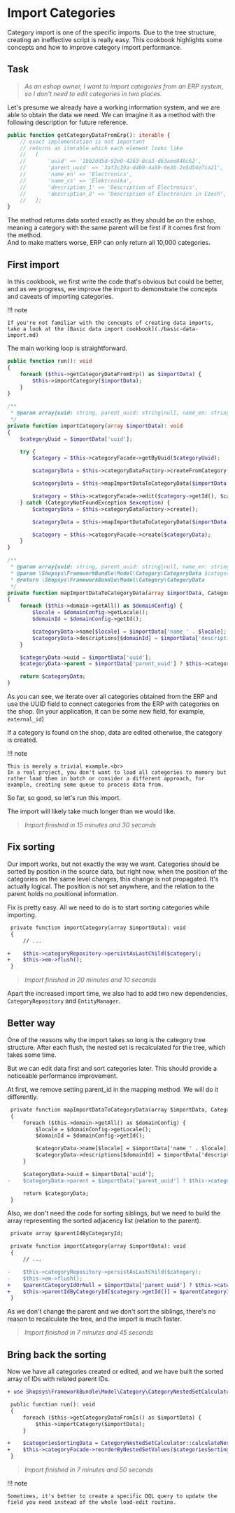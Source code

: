 # Import Categories

Category import is one of the specific imports.
Due to the tree structure, creating an ineffective script is really easy.
This cookbook highlights some concepts and how to improve category import performance.

## Task

> _As an eshop owner, I want to import categories from an ERP system, so I don't need to edit categories in two places._

Let's presume we already have a working information system, and we are able to obtain the data we need.
We can imagine it as a method with the following description for future reference.

```php
public function getCategoryDataFromErp(): iterable {
    // exact implementation is not important
    // returns an iterable which each element looks like
    //   [
    //       'uuid' => '1bb2dd5d-92e0-4263-8ca3-d63aee840c62',
    //       'parent_uuid' => '3af3c39a-d4b0-4a59-9e36-2e5d54e7ca21',
    //       'name_en' => 'Electronics',
    //       'name_cs' => 'Elektronika',
    //       'description_1' => 'Description of Electronics',
    //       'description_2' => 'Description of Electronics in Czech',
    //   ];
}
```

The method returns data sorted exactly as they should be on the eshop, meaning a category with the same parent will be first if it comes first from the method.  
And to make matters worse, ERP can only return all 10,000 categories.

## First import

In this cookbook, we first write the code that's obvious but could be better, and as we progress, we improve the import to demonstrate the concepts and caveats of importing categories.

!!! note

    If you're not familiar with the concepts of creating data imports, take a look at the [Basic data import cookbook](./basic-data-import.md)

The main working loop is straightforward.

```php
public function run(): void
{
    foreach ($this->getCategoryDataFromErp() as $importData) {
        $this->importCategory($importData);
    }
}

/**
 * @param array{uuid: string, parent_uuid: string|null, name_en: string, name_cs: string, description_1: string, description_2: string} $importData
 */
private function importCategory(array $importData): void
{
    $categoryUuid = $importData['uuid'];

    try {
        $category = $this->categoryFacade->getByUuid($categoryUuid);

        $categoryData = $this->categoryDataFactory->createFromCategory($category);

        $categoryData = $this->mapImportDataToCategoryData($importData, $categoryData);

        $category = $this->categoryFacade->edit($category->getId(), $categoryData);
    } catch (CategoryNotFoundException $exception) {
        $categoryData = $this->categoryDataFactory->create();

        $categoryData = $this->mapImportDataToCategoryData($importData, $categoryData);

        $category = $this->categoryFacade->create($categoryData);
    }
}

/**
 * @param array{uuid: string, parent_uuid: string|null, name_en: string, name_cs: string, description_1: string, description_2: string} $importData
 * @param \Shopsys\FrameworkBundle\Model\Category\CategoryData $categoryData
 * @return \Shopsys\FrameworkBundle\Model\Category\CategoryData
 */
private function mapImportDataToCategoryData(array $importData, CategoryData $categoryData): CategoryData
{
    foreach ($this->domain->getAll() as $domainConfig) {
        $locale = $domainConfig->getLocale();
        $domainId = $domainConfig->getId();

        $categoryData->name[$locale] = $importData['name_' . $locale];
        $categoryData->descriptions[$domainId] = $importData['description_' . $domainId];
    }

    $categoryData->uuid = $importData['uuid'];
    $categoryData->parent = $importData['parent_uuid'] ? $this->categoryFacade->getByUuid($importData['parent_uuid']) : null;

    return $categoryData;
}
```

As you can see, we iterate over all categories obtained from the ERP and use the UUID field to connect categories from the ERP with categories on the shop.
(In your application, it can be some new field, for example, `external_id`)

If a category is found on the shop, data are edited otherwise, the category is created.

!!! note

    This is merely a trivial example.<br>
    In a real project, you don't want to load all categories to memory but rather load them in batch or consider a different approach, for example, creating some queue to process data from.

So far, so good, so let's run this import.

The import will likely take much longer than we would like.

> _Import finished in 15 minutes and 30 seconds_

## Fix sorting

Our import works, but not exactly the way we want.
Categories should be sorted by position in the source data, but right now, when the position of the categories on the same level changes, this change is not propagated.
It's actually logical.
The position is not set anywhere, and the relation to the parent holds no positional information.

Fix is pretty easy.
All we need to do is to start sorting categories while importing.

```diff
 private function importCategory(array $importData): void
 {
     // ...

+    $this->categoryRepository->persistAsLastChild($category);
+    $this->em->flush();
 }
```

> _Import finished in 20 minutes and 10 seconds_

Apart the increased import time, we also had to add two new dependencies, `CategoryRepository` and `EntityManager`.

## Better way

One of the reasons why the import takes so long is the category tree structure.
After each flush, the nested set is recalculated for the tree, which takes some time.

But we can edit data first and sort categories later.
This should provide a noticeable performance improvement.

At first, we remove setting parent_id in the mapping method. We will do it differently.

```diff
 private function mapImportDataToCategoryData(array $importData, CategoryData $categoryData): CategoryData
 {
     foreach ($this->domain->getAll() as $domainConfig) {
         $locale = $domainConfig->getLocale();
         $domainId = $domainConfig->getId();

         $categoryData->name[$locale] = $importData['name_' . $locale];
         $categoryData->descriptions[$domainId] = $importData['description_' . $domainId];
     }

     $categoryData->uuid = $importData['uuid'];
-    $categoryData->parent = $importData['parent_uuid'] ? $this->categoryFacade->getByUuid($importData['parent_uuid']) : null;

     return $categoryData;
 }
```

Also, we don't need the code for sorting siblings, but we need to build the array representing the sorted adjacency list (relation to the parent).

```diff
 private array $parentIdByCategoryId;

 private function importCategory(array $importData): void
 {
     // ...

-    $this->categoryRepository->persistAsLastChild($category);
-    $this->em->flush();
+    $parentCategoryIdOrNull = $importData['parent_uuid'] ? $this->categoryFacade->getByUuid($importData['parent_uuid'])->getId(): null;
+    $this->parentIdByCategoryId[$category->getId()] = $parentCategoryIdOrNull;
 }
```

As we don't change the parent and we don't sort the siblings, there's no reason to recalculate the tree, and the import is much faster.

> _Import finished in 7 minutes and 45 seconds_

## Bring back the sorting

Now we have all categories created or edited, and we have built the sorted array of IDs with related parent IDs.

```diff
+ use Shopsys\FrameworkBundle\Model\Category\CategoryNestedSetCalculator;

 public function run(): void
 {
     foreach ($this->getCategoryDataFromIs() as $importData) {
         $this->importCategory($importData);
     }

+    $categoriesSortingData = CategoryNestedSetCalculator::calculateNestedSetFromAdjacencyList($this->parentIdByCategoryId);
+    $this->categoryFacade->reorderByNestedSetValues($categoriesSortingData);
 }
```

> _Import finished in 7 minutes and 50 seconds_

!!! note

    Sometimes, it's better to create a specific DQL query to update the field you need instead of the whole load-edit routine.
